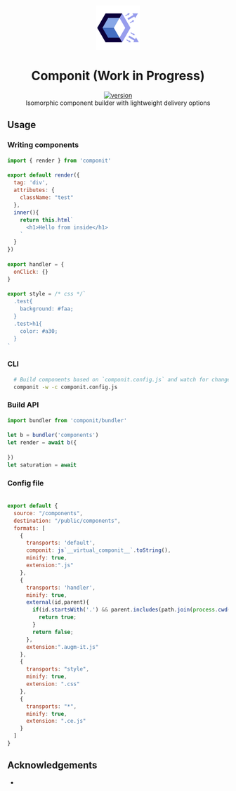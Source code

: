 <div align="center">
  <img src="https://github.com/marshallcb/componit/raw/master/componit.png" alt="componit" width="100" />
</div>

<h1 align="center">Componit (Work in Progress)</h1>
<div align="center">
  <a href="https://npmjs.org/package/componit">
    <img src="https://badgen.now.sh/npm/v/componit" alt="version" />
  </a>
</div>

<div align="center">Isomorphic component builder with lightweight delivery options</div>

## Usage

### Writing components

```js
import { render } from 'componit'

export default render({
  tag: 'div',
  attributes: {
    className: "test"
  },
  inner(){
    return this.html`
      <h1>Hello from inside</h1>
    `
  }
})

export handler = {
  onClick: {}
}

export style = /* css */`
  .test{
    background: #faa;
  }
  .test>h1{
    color: #a30;
  }
`

```

### CLI
```bash
  # Build components based on `componit.config.js` and watch for changes
  componit -w -c componit.config.js
```

### Build API

```js
import bundler from 'componit/bundler'

let b = bundler('components')
let render = await b({

})
let saturation = await 

```

### Config file

```js

export default {
  source: "/components",
  destination: "/public/components",
  formats: [
    {
      transports: 'default',
      componit: js`__virtual_componit__`.toString(),
      minify: true,
      extension:".js"
    },
    {
      transports: 'handler',
      minify: true,
      external(id,parent){
        if(id.startsWith('.') && parent.includes(path.join(process.cwd(), '/components'))){
          return true;
        }
        return false;
      },
      extension:".augm-it.js"
    },
    {
      transports: "style",
      minify: true,
      extension: ".css"
    },
    {
      transports: "*",
      minify: true,
      extension: ".ce.js"
    }
  ]
}

```

## Acknowledgements
- 